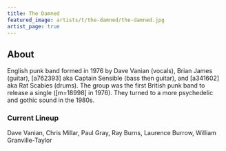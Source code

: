 ```yaml
---
title: The Damned
featured_image: artists/t/the-damned/the-damned.jpg
artist_page: true
---
```

## About

English punk band formed in 1976 by Dave Vanian (vocals), Brian James (guitar), [a762393] aka Captain Sensible (bass then guitar), and [a341602] aka Rat Scabies (drums).
The group was the first British punk band to release a single ([m=18998] in 1976). They turned to a more psychedelic and gothic sound in the 1980s.

### Current Lineup

Dave Vanian, Chris Millar, Paul Gray, Ray Burns, Laurence Burrow, William Granville-Taylor

